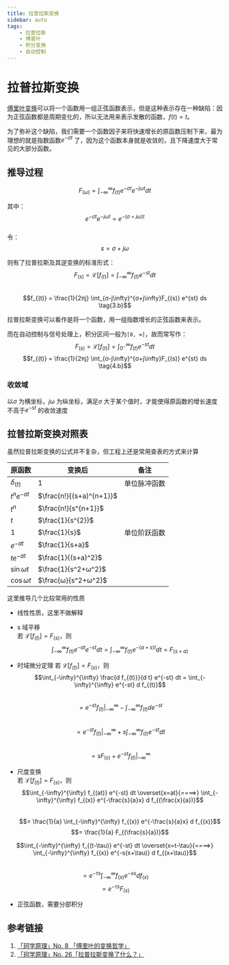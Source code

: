 ```yaml
---
title: 拉普拉斯变换  
sidebar: auto
tags:  
    - 拉普拉斯  
    - 傅里叶  
    - 积分变换  
    - 自动控制  
---  
```


# 拉普拉斯变换  
[傅里叶变换](./傅里叶变换.md)可以将一个函数用一组正弦函数表示，但是这种表示存在一种缺陷：因为正弦函数都是周期变化的，所以无法用来表示发散的函数，$f(t) = t$。  

为了弥补这个缺陷，我们需要一个函数因子来将快速增长的原函数压制下来，最为理想的就是指数函数$e^{-σt}$ 了，因为这个函数本身就是收敛的，且下降速度大于常见的大部分函数。  

## 推导过程  

$$F_{(ω)} = \int_{-\infty}^{\infty}f_{(t)} e^{-σt} e^{-jωt} dt \tag{1}$$   

其中：  
$$e^{-σt} e^{-jωt} = e^{-(σ+jω)t} \tag{2.a}$$  
令：  
$$s = σ+jω \tag{2.b}$$  

则有了拉普拉斯及其逆变换的标准形式：  
$$F_{(s)} = \mathscr{L}[f_{(t)}] = \int_{-\infty}^{\infty}f_{(t)} e^{-st} dt \tag{3.a}$$   
$$f_{(t)} = \frac{1}{2πj} \int_{σ-j\infty}^{σ+j\infty}F_{(s)} e^{st} ds \tag{3.b}$$  

拉普拉斯变换可以看作是将一个函数，用一组指数增长的正弦函数来表示。  

而在自动控制与信号处理上，积分区间一般为`[0, ∞]`，故而常写作：  
$$F_{(s)} = \mathscr{L}[f_{(t)}] = \int_{0^-}^{\infty}f_{(t)} e^{-st} dt \tag{4.a}$$ 
$$f_{(t)} = \frac{1}{2πj} \int_{σ-j\infty}^{σ+j\infty}F_{(s)} e^{st} ds \tag{4.b}$$ 

### 收敛域  
以$σ$ 为横坐标，$jω$ 为纵坐标，满足$σ$ 大于某个值时，才能使得原函数的增长速度不高于$e^{-st}$ 的收敛速度  

## 拉普拉斯变换对照表  
虽然拉普拉斯变换的公式并不复杂，但工程上还是常用查表的方式来计算

| 原函数       | 变换后                   | 备注         |
| ------------ | ------------------------ | ------------ |
| $δ_{(t)}$    | $1$                      | 单位脉冲函数 |
| $t^ne^{-at}$ | $\frac{n!}{(s+a)^{n+1}}$ |              |
| $t^n$        | $\frac{n!}{s^{n+1}}$     |              |
| $t$          | $\frac{1}{s^{2}}$        |              |
| $1$          | $\frac{1}{s}$            | 单位阶跃函数 |
| $e^{-at}$    | $\frac{1}{s+a}$          |              |
| $te^{-at}$   | $\frac{1}{(s+a)^2}$      |              |
| $\sin{ωt}$   | $\frac{1}{s^2+ω^2}$      |              |
| $\cos{ωt}$   | $\frac{ω}{s^2+ω^2}$      |              |

这里推导几个比较常用的性质  
- 线性性质，这里不做解释

- s 域平移  
若 $\mathscr{L}[f_{(t)}] = F_{(s)}$，则  
$$\int_{-\infty}^{\infty} f_{(t)} e^{-at} e^{-st} dt = \int_{-\infty}^{\infty}f_{(t)}e^{-(a+s)t} dt = F_{(s+a)}$$

- 时域微分定理
若 $\mathscr{L}[f_{(t)}] = F_{(s)}$，则  
$$\int_{-\infty}^{\infty} \frac{d f_{(t)}}{d t} e^{-st} dt = \int_{-\infty}^{\infty} e^{-st} d f_{(t)}$$  
$$= e^{-st} f_{(t)} |^{\infty}_{-\infty} - \int_{-\infty}^{\infty} f_{(t)} de^{-st} $$  
$$= e^{-st} f_{(t)} |^{\infty}_{-\infty} + s \int_{-\infty}^{\infty} f_{(t)} e^{-st} dt$$  
$$= sF_{(s)} + e^{-st} f_{(t)} |^{\infty}_{-\infty}$$

- 尺度变换  
若 $\mathscr{L}[f_{(t)}] = F_{(s)}$，则  
$$\int_{-\infty}^{\infty} f_{(at)} e^{-st} dt \overset{x=at}{====>} \int_{-\infty}^{\infty} f_{(x)} e^{-\frac{s}{a}x} d f_{(\frac{x}{a})}$$  
$$= \frac{1}{a} \int_{-\infty}^{\infty} f_{(x)} e^{-\frac{s}{a}x} d f_{(x)}$$
$$= \frac{1}{a} F_{(\frac{s}{a})}$$  

$$\int_{-\infty}^{\infty} f_{(t-\tau)} e^{-st} dt \overset{x=t-\tau}{====>} \int_{-\infty}^{\infty} f_{(x)} e^{-s(x+\tau)} d f_{(x+\tau)}$$  
$$= e^{-\tau s} \int_{-\infty}^{\infty} f_{(x)} e^{-x s} d f_{(x)}$$
$$= e^{-\tau s} F_{(s)} $$  

- 正弦函数，需要分部积分


## 参考链接  
1. [「珂学原理」No. 8 「傅里叶的变换哲学」](https://www.bilibili.com/video/BV1Rx41127UF)
2. [「珂学原理」No. 26「拉普拉斯变换了什么？」](https://www.bilibili.com/video/BV16x411M7HR)